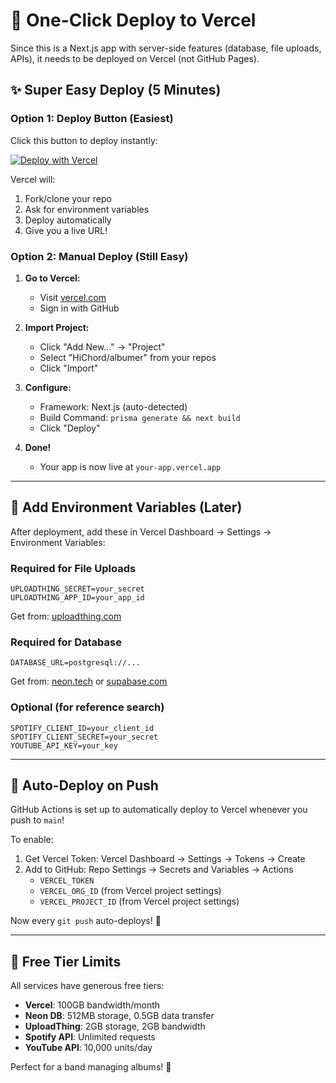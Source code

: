 # 🚀 One-Click Deploy to Vercel

Since this is a Next.js app with server-side features (database, file uploads, APIs), it needs to be deployed on Vercel (not GitHub Pages).

## ✨ Super Easy Deploy (5 Minutes)

### Option 1: Deploy Button (Easiest)

Click this button to deploy instantly:

[![Deploy with Vercel](https://vercel.com/button)](https://vercel.com/new/clone?repository-url=https://github.com/HiChord/albumer)

Vercel will:
1. Fork/clone your repo
2. Ask for environment variables
3. Deploy automatically
4. Give you a live URL!

### Option 2: Manual Deploy (Still Easy)

1. **Go to Vercel:**
   - Visit [vercel.com](https://vercel.com)
   - Sign in with GitHub

2. **Import Project:**
   - Click "Add New..." → "Project"
   - Select "HiChord/albumer" from your repos
   - Click "Import"

3. **Configure:**
   - Framework: Next.js (auto-detected)
   - Build Command: `prisma generate && next build`
   - Click "Deploy"

4. **Done!**
   - Your app is now live at `your-app.vercel.app`

---

## 🔑 Add Environment Variables (Later)

After deployment, add these in Vercel Dashboard → Settings → Environment Variables:

### Required for File Uploads
```
UPLOADTHING_SECRET=your_secret
UPLOADTHING_APP_ID=your_app_id
```
Get from: [uploadthing.com](https://uploadthing.com)

### Required for Database
```
DATABASE_URL=postgresql://...
```
Get from: [neon.tech](https://neon.tech) or [supabase.com](https://supabase.com)

### Optional (for reference search)
```
SPOTIFY_CLIENT_ID=your_client_id
SPOTIFY_CLIENT_SECRET=your_secret
YOUTUBE_API_KEY=your_key
```

---

## 🔄 Auto-Deploy on Push

GitHub Actions is set up to automatically deploy to Vercel whenever you push to `main`!

To enable:
1. Get Vercel Token: Vercel Dashboard → Settings → Tokens → Create
2. Add to GitHub: Repo Settings → Secrets and Variables → Actions
   - `VERCEL_TOKEN`
   - `VERCEL_ORG_ID` (from Vercel project settings)
   - `VERCEL_PROJECT_ID` (from Vercel project settings)

Now every `git push` auto-deploys! 🎉

---

## 📝 Free Tier Limits

All services have generous free tiers:

- **Vercel**: 100GB bandwidth/month
- **Neon DB**: 512MB storage, 0.5GB data transfer
- **UploadThing**: 2GB storage, 2GB bandwidth
- **Spotify API**: Unlimited requests
- **YouTube API**: 10,000 units/day

Perfect for a band managing albums! 🎵
